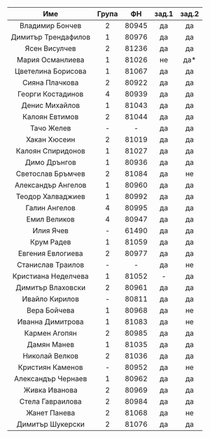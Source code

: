 |         Име         | Група |   ФН  | зад.1 | зад.2 |
|:-------------------:|:-----:|:-----:|:-----:|:-----:|
|   Владимир Бончев   |   2   | 80945 |   да  |   да  |
| Димитър Трендафилов |   1   | 80976 |   да  |   да  |
|    Ясен Висулчев    |   2   | 81236 |   да  |   да  |
|   Мария Османлиева  |   1   | 81026 |   не  |  да*  |
|  Цветелина Борисова |   1   | 81067 |   да  |   да  |
|    Сияна Плачкова   |   2   | 80922 |   да  |   да  |
|  Георги Костадинов  |   4   | 80939 |   да  |   да  |
|   Денис Михайлов    |   1   | 81043 |   да  |   да  |
|    Калоян Евтимов   |   2   | 81044 |   да  |   да  |
|      Тачо Желев     |   -   |   -   |   да  |   да  |
|     Хакан Хюсеин    |   2   | 81019 |   да  |   да  |
|  Калоян Спиридонов  |   1   | 81027 |   да  |   да  |
|     Димо Дрънгов    |   1   | 80936 |   да  |   да  |
|  Светослав Бръмчев  |   2   | 81084 |   да  |   не  |
|  Александър Ангелов |   1   | 80960 |   да  |   да  |
|  Теодор Халваджиев  |   1   | 80992 |   да  |   да  |
|    Галин Ангелов    |   4   | 80995 |   да  |   да  |
|     Емил Великов    |   4   | 80947 |   да  |   да  |
|      Илия Ячев      |   -   | 61490 |   да  |   да  |
|      Крум Радев     |   1   | 81059 |   да  |   да  |
|  Евгения Евлогиева  |   2   | 80977 |   да  |   да  |
|  Станислав Траилов  |   -   |   -   |   да  |   не  |
| Кристиана Неделчева |   1   | 81052 |   -   |   да  |
|  Димитър Влаховски  |   2   | 80961 |   да  |   да  |
|    Ивайло Кирилов   |   -   | 80811 |   да  |   да  |
|     Вера Бойчева    |   1   | 80968 |   да  |   не  |
|   Иванна Димитрова  |   1   | 81083 |   да  |   не  |
|     Кармен Агопян   |   2   | 80985 |   да  |   да  |
|     Дамян Манев     |   1   | 81035 |   да  |   да  |
|    Николай Велков   |   2   | 81036 |   да  |   да  |
|   Кристиян Каменов  |   -   | 80952 |   да  |   не  |
|  Александър Чернаев |   1   | 80962 |   да  |   да  |
|    Живка Иванова    |   2   | 80969 |   да  |   да  |
|   Стела Гавраилова  |   2   | 80984 |   да  |   да  |
|     Жанет Панева    |   2   | 81068 |   да  |   не  |
|   Димитър Шукерски  |   2   | 81076 |   да  |   да  |
